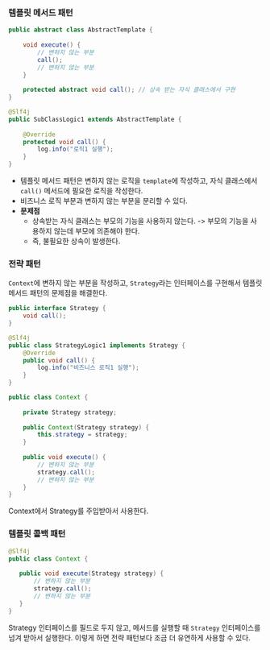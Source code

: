 ### 템플릿 메서드 패턴

```java
public abstract class AbstractTemplate {
    
    void execute() {
        // 변하지 않는 부분
        call();
        // 변하지 않는 부분
    }
    
    protected abstract void call(); // 상속 받는 자식 클래스에서 구현
}
```

```java
@Slf4j
public SubClassLogic1 extends AbstractTemplate {
    
    @Override
    protected void call() {
        log.info("로직1 실행");
    }
}
```

- 템플릿 메서드 패턴은 변하지 않는 로직을 `template`에 작성하고, 자식 클래스에서 `call()` 메서드에 필요한 로직을 작성한다.
- 비즈니스 로직 부분과 변하지 않는 부분을 분리할 수 있다.
- **문제점**
  - 상속받는 자식 클래스는 부모의 기능을 사용하지 않는다. -> 부모의 기능을 사용하지 않는데 부모에 의존해야 한다.
  - 즉, 불필요한 상속이 발생한다.



### 전략 패턴

`Context`에 변하지 않는 부분을 작성하고, `Strategy`라는 인터페이스를 구현해서 템플릿 메서드 패턴의 문제점을 해결한다.

```java
public interface Strategy {
    void call();
}
```

```java
@Slf4j
public class StrategyLogic1 implements Strategy {
    @Override
    public void call() {
        log.info("비즈니스 로직1 실행");
    }
}
```

```java
public class Context {
    
    private Strategy strategy;
    
	public Context(Strategy strategy) {
        this.strategy = strategy;
    }
    
    public void execute() {
        // 변하지 않는 부분
        strategy.call();
        // 변하지 않는 부분
    }
}
```

Context에서 Strategy를 주입받아서 사용한다. 



### 템플릿 콜백 패턴

```java
@Slf4j
public class Context {
    
   public void execute(Strategy strategy) {
       // 변하지 않는 부분
       strategy.call();
       // 변하지 않는 부분
   }
}
```

Strategy 인터페이스를 필드로 두지 않고, 메서드를 실행할 때 `Strategy` 인터페이스를 넘겨 받아서 실행한다. 이렇게 하면 전략 패턴보다 조금 더 유연하게 사용할 수 있다.